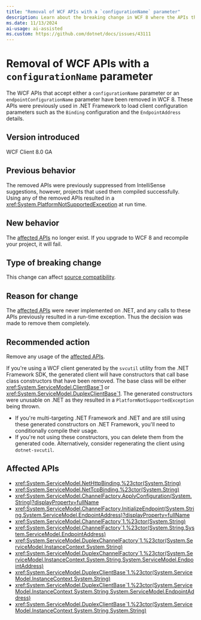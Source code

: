 ```yaml
---
title: "Removal of WCF APIs with a `configurationName` parameter"
description: Learn about the breaking change in WCF 8 where the APIs that accept a `configurationName` parameter have been removed.
ms.date: 11/13/2024
ai-usage: ai-assisted
ms.custom: https://github.com/dotnet/docs/issues/43111
---
```


# Removal of WCF APIs with a `configurationName` parameter

The WCF APIs that accept either a `configurationName` parameter or an `endpointConfigurationName` parameter have been removed in WCF 8. These APIs were previously used in .NET Framework to load client configuration parameters such as the `Binding` configuration and the `EndpointAddress` details.

## Version introduced

WCF Client 8.0 GA

## Previous behavior

The removed APIs were previously suppressed from IntelliSense suggestions, however, projects that used them compiled successfully. Using any of the removed APIs resulted in a <xref:System.PlatformNotSupportedException> at run time.

## New behavior

The [affected APIs](#affected-apis) no longer exist. If you upgrade to WCF 8 and recompile your project, it will fail.

## Type of breaking change

This change can affect [source compatibility](../../categories.md#source-compatibility).

## Reason for change

The [affected APIs](#affected-apis) were never implemented on .NET, and any calls to these APIs previously resulted in a run-time exception. Thus the decision was made to remove them completely.

## Recommended action

Remove any usage of the [affected APIs](#affected-apis).

If you're using a WCF client generated by the `svcutil` utility from the .NET Framework SDK, the generated client will have constructors that call base class constructors that have been removed. The base class will be either <xref:System.ServiceModel.ClientBase`1> or <xref:System.ServiceModel.DuplexClientBase`1>. The generated constructors were unusable on .NET as they resulted in a `PlatformNotSupportedException` being thrown.

- If you're multi-targeting .NET Framework and .NET and are still using these generated constructors on .NET Framework, you'll need to conditionally compile their usage.
- If you're not using these constructors, you can delete them from the generated code. Alternatively, consider regenerating the client using `dotnet-svcutil`.

## Affected APIs

- <xref:System.ServiceModel.NetHttpBinding.%23ctor(System.String)>
- <xref:System.ServiceModel.NetTcpBinding.%23ctor(System.String)>
- <xref:System.ServiceModel.ChannelFactory.ApplyConfiguration(System.String)?displayProperty=fullName>
- <xref:System.ServiceModel.ChannelFactory.InitializeEndpoint(System.String,System.ServiceModel.EndpointAddress)?displayProperty=fullName>
- <xref:System.ServiceModel.ChannelFactory`1.%23ctor(System.String)>
- <xref:System.ServiceModel.ChannelFactory`1.%23ctor(System.String,System.ServiceModel.EndpointAddress)>
- <xref:System.ServiceModel.DuplexChannelFactory`1.%23ctor(System.ServiceModel.InstanceContext,System.String)>
- <xref:System.ServiceModel.DuplexChannelFactory`1.%23ctor(System.ServiceModel.InstanceContext,System.String,System.ServiceModel.EndpointAddress)>
- <xref:System.ServiceModel.DuplexClientBase`1.%23ctor(System.ServiceModel.InstanceContext,System.String)>
- <xref:System.ServiceModel.DuplexClientBase`1.%23ctor(System.ServiceModel.InstanceContext,System.String,System.ServiceModel.EndpointAddress)>
- <xref:System.ServiceModel.DuplexClientBase`1.%23ctor(System.ServiceModel.InstanceContext,System.String,System.String)>

